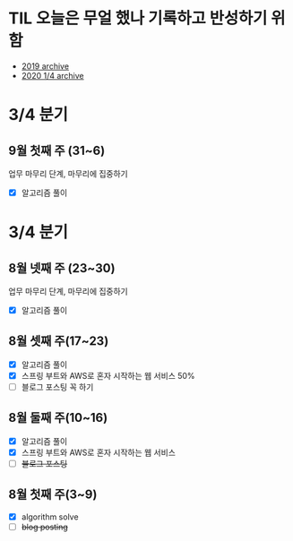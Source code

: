 # TIL 오늘은 무얼 했나 기록하고 반성하기 위함
- [2019 archive](https://github.com/nokchax/TIL/blob/master/archive/2019.md)
- [2020 1/4 archive](https://github.com/nokchax/TIL/blob/master/archive/2020-first-quarter.md)

# 3/4 분기
## 9월 첫째 주 (31~6)
업무 마무리 단계, 마무리에 집중하기
- [x] 알고리즘 풀이

# 3/4 분기
## 8월 넷째 주 (23~30)
업무 마무리 단계, 마무리에 집중하기
- [x] 알고리즘 풀이

## 8월 셋째 주(17~23)
- [x] 알고리즘 풀이
- [x] 스프링 부트와 AWS로 혼자 시작하는 웹 서비스 50%
- [ ] 블로그 포스팅 꼭 하기

## 8월 둘째 주(10~16)
- [x] 알고리즘 풀이
- [x] 스프링 부트와 AWS로 혼자 시작하는 웹 서비스
- [ ] ~~블로그 포스팅~~

## 8월 첫째 주(3~9)
- [x] algorithm solve
- [ ] ~~blog posting~~
